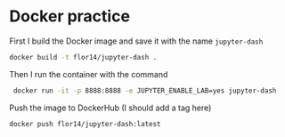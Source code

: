 # Docker practice

First I build the Docker image and save it with the name `jupyter-dash`

```bash
docker build -t flor14/jupyter-dash .
```

Then I run the container with the command 

```bash
 docker run -it -p 8888:8888 -e JUPYTER_ENABLE_LAB=yes jupyter-dash
```

Push the image to DockerHub (I should add a tag here)

```bash
docker push flor14/jupyter-dash:latest
```

